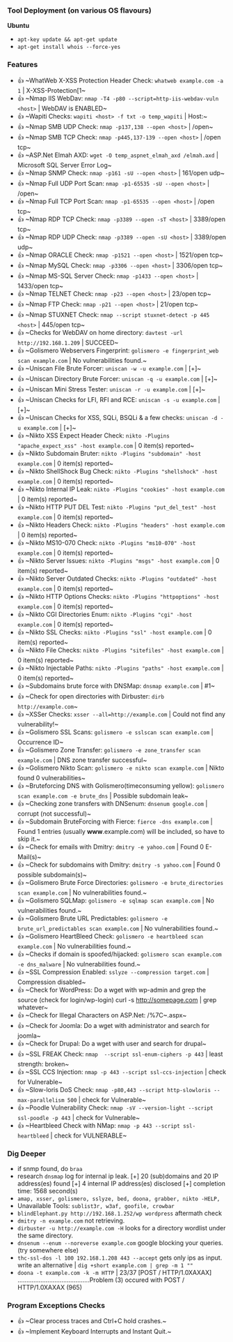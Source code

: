 ### Tool Deployment (on various OS flavours)
**Ubuntu**
- `apt-key update && apt-get update`
- `apt-get install whois --force-yes`

### Features
- :thumbsup: ~WhatWeb X-XSS Protection Header Check: `whatweb example.com -a 1` | X-XSS-Protection[1~
- :thumbsup: ~Nmap IIS WebDav: `nmap -T4 -p80 --script=http-iis-webdav-vuln <host>` | WebDAV is ENABLED~
- :thumbsup: ~Wapiti Checks: `wapiti <host> -f txt -o temp_wapiti` | Host:~
- :thumbsup: ~Nmap SMB UDP Check: `nmap -p137,138 --open <host>` | /open~
- :thumbsup: ~Nmap SMB TCP Check: `nmap -p445,137-139 --open <host>` | /open tcp~
- :thumbsup: ~ASP.Net Elmah AXD: `wget -O temp_aspnet_elmah_axd /elmah.axd` | Microsoft SQL Server Error Log~
- :thumbsup: ~Nmap SNMP Check: `nmap -p161 -sU --open <host>` | 161/open udp~
- :thumbsup: ~Nmap Full UDP Port Scan: `nmap -p1-65535 -sU --open <host>` | /open~
- :thumbsup: ~Nmap Full TCP Port Scan: `nmap -p1-65535 --open <host>` | /open tcp~
- :thumbsup: ~Nmap RDP TCP Check: `nmap -p3389 --open -sT <host>` | 3389/open tcp~
- :thumbsup: ~Nmap RDP UDP Check: `nmap -p3389 --open -sU <host>` | 3389/open udp~
- :thumbsup: ~Nmap ORACLE Check: `nmap -p1521 --open <host>` | 1521/open tcp~
- :thumbsup: ~Nmap MySQL Check: `nmap -p3306 --open <host>` | 3306/open tcp~
- :thumbsup: ~Nmap MS-SQL Server Check: `nmap -p1433 --open <host>` | 1433/open tcp~
- :thumbsup: ~Nmap TELNET Check: `nmap -p23 --open <host>` | 23/open tcp~
- :thumbsup: ~Nmap FTP Check: `nmap -p21 --open <host>` | 21/open tcp~
- :thumbsup: ~Nmap STUXNET Check: `nmap --script stuxnet-detect -p 445 <host>` | 445/open tcp~
- :thumbsup: ~Checks for WebDAV on home directory: `davtest -url http://192.168.1.209` | SUCCEED~
- :thumbsup: ~Golismero Webservers Fingerprint: `golismero -e fingerprint_web scan example.com` | No vulnerabilities found.~
- :thumbsup: ~Uniscan File Brute Forcer: `uniscan -w -u example.com` | [+]~
- :thumbsup: ~Uniscan Directory Brute Forcer: `uniscan -q -u example.com` | [+]~
- :thumbsup: ~Uniscan Mini Stress Tester: `uniscan -r -u example.com` | [+]~
- :thumbsup: ~Uniscan Checks for LFI, RFI and RCE: `uniscan -s -u example.com` | [+]~
- :thumbsup: ~Uniscan Checks for XSS, SQLi, BSQLi & a few checks: `uniscan -d -u example.com` | [+]~
- :thumbsup: ~Nikto XSS Expect Header Check: `nikto -Plugins "apache_expect_xss" -host example.com` | 0 item(s) reported~
- :thumbsup: ~Nikto Subdomain Bruter: `nikto -Plugins "subdomain" -host example.com` | 0 item(s) reported~
- :thumbsup: ~Nikto ShellShock Bug Check: `nikto -Plugins "shellshock" -host example.com` | 0 item(s) reported~
- :thumbsup: ~Nikto Internal IP Leak: `nikto -Plugins "cookies" -host example.com` | 0 item(s) reported~
- :thumbsup: ~Nikto HTTP PUT DEL Test: `nikto -Plugins "put_del_test" -host example.com` | 0 item(s) reported~
- :thumbsup: ~Nikto Headers Check: `nikto -Plugins "headers" -host example.com` | 0 item(s) reported~
- :thumbsup: ~Nikto MS10-070 Check: `nikto -Plugins "ms10-070" -host example.com` | 0 item(s) reported~
- :thumbsup: ~Nikto Server Issues: `nikto -Plugins "msgs" -host example.com` | 0 item(s) reported~
- :thumbsup: ~Nikto Server Outdated Checks: `nikto -Plugins "outdated" -host example.com` | 0 item(s) reported~
- :thumbsup: ~Nikto HTTP Options Checks: `nikto -Plugins "httpoptions" -host example.com` | 0 item(s) reported~
- :thumbsup: ~Nikto CGI Directories Enum: `nikto -Plugins "cgi" -host example.com` | 0 item(s) reported~
- :thumbsup: ~Nikto SSL Checks: `nikto -Plugins "ssl" -host example.com` | 0 item(s) reported~
- :thumbsup: ~Nikto File Checks: `nikto -Plugins "sitefiles" -host example.com` | 0 item(s) reported~
- :thumbsup: ~Nikto Injectable Paths: `nikto -Plugins "paths" -host example.com` | 0 item(s) reported~
- :thumbsup: ~Subdomains brute force with DNSMap: `dnsmap example.com` | #1~
- :thumbsup: ~Check for open directories with Dirbuster: `dirb http://example.com`~
- :thumbsup: ~XSSer Checks: `xsser --all=http://example.com` | Could not find any vulnerability!~
- :thumbsup: ~Golismero SSL Scans: `golismero -e sslscan scan example.com` | Occurrence ID~
- :thumbsup: ~Golismero Zone Transfer: `golismero -e zone_transfer scan example.com` | DNS zone transfer successful~
- :thumbsup: ~Golismero Nikto Scan: `golismero -e nikto scan example.com` | Nikto found 0 vulnerabilities~
- :thumbsup: ~Bruteforcing DNS with Golismero(timeconsuming yellow): `golismero scan example.com -e brute_dns` | Possible subdomain leak~
- :thumbsup: ~Checking zone transfers with DNSenum: `dnsenum google.com` | corrupt (not successful)~
- :thumbsup: ~Subdomain BruteForcing with Fierce: `fierce -dns example.com` | Found 1 entries (usually **www**.example.com) will be included, so have to skip it.~
- :thumbsup: ~Check for emails with Dmitry: `dmitry -e yahoo.com` | Found 0 E-Mail(s)~
- :thumbsup: ~Check for subdomains with Dmitry: `dmitry -s yahoo.com` | Found 0 possible subdomain(s)~
- :thumbsup: ~Golismero Brute Force Directories: `golismero -e brute_directories scan example.com` | No vulnerabilities found.~
- :thumbsup: ~Golismero SQLMap: `golismero -e sqlmap scan example.com` | No vulnerabilities found.~
- :thumbsup: ~Golismero Brute URL Predictables: `golismero -e brute_url_predictables scan example.com` | No vulnerabilities found.~
- :thumbsup: ~Golismero HeartBleed Check: `golismero -e heartbleed scan example.com` | No vulnerabilities found.~
- :thumbsup: ~Checks if domain is spoofed/hijacked: `golismero scan example.com -e dns_malware` | No vulnerabilities found.~
- :thumbsup: ~SSL Compression Enabled: `sslyze --compression target.com` | Compression disabled~
- :thumbsup: ~Check for WordPress: Do a wget with wp-admin and grep the source (check for login/wp-login) curl -s http://somepage.com | grep whatever~
- :thumbsup: ~Check for Illegal Characters on ASP.Net: /%7C~.aspx~
- :thumbsup: ~Check for Joomla: Do a wget with administrator and search for joomla~
- :thumbsup: ~Check for Drupal: Do a wget with user and search for drupal~
- :thumbsup: ~SSL FREAK Check: `nmap  --script ssl-enum-ciphers -p 443` | least strength: broken~
- :thumbsup: ~SSL CCS Injection: `nmap -p 443 --script ssl-ccs-injection` | check for Vulnerable~
- :thumbsup: ~Slow-loris DoS Check: `nmap -p80,443 --script http-slowloris --max-parallelism 500` | check for Vulnerable~
- :thumbsup: ~Poodle Vulnerability Check: `nmap -sV --version-light --script ssl-poodle -p 443`  | check for Vulnerable~
- :thumbsup: ~Heartbleed Check with NMap: `nmap -p 443 --script ssl-heartbleed` | check for VULNERABLE~

### Dig Deeper
- if snmp found, do `braa`
- research `dnsmap` log for internal ip leak. [+] 20 (sub)domains and 20 IP address(es) found [+] 4 internal IP address(es) disclosed [+] completion time: 1568 second(s)
- `amap, xsser, golismero, sslyze, bed, doona, grabber, nikto -HELP,` 
- Unavailable Tools: `sublist3r, w3af, goofile, crowbar`
- `blindElephant.py http://192.168.1.252/wp wordpress` aftermath check
- `dmitry -n example.com` not retrieving.
- `dirbuster -u http://example.com -H` looks for a directory wordlist under the same directory.
- `dnsenum --enum --noreverse example.com` google blocking your queries. (try somewhere else)
- `thc-ssl-dos -l 100 192.168.1.208 443 --accept` gets only ips as input. write an alternative | `dig +short example.com | grep -m 1 ""`
- `doona -t example.com -k -m HTTP` | 23/37   [POST / HTTP/1.0XAXAX] .........................................Problem (3) occured with POST / HTTP/1.0XAXAX (965)

### Program Exceptions Checks

- :thumbsup: ~Clear process traces and Ctrl+C hold crashes.~
- :thumbsup: ~Implement Keyboard Interrupts and Instant Quit.~
